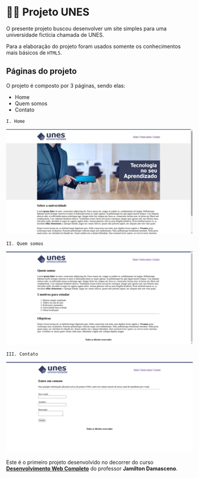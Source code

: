 # :man_student: Projeto UNES 

O presente projeto buscou desenvolver um site simples para uma universidade fictícia chamada de UNES.

Para a elaboração do projeto foram usados somente os conhecimentos mais básicos de `HTML5`.



## Páginas do projeto

O projeto é composto por 3 páginas, sendo elas:

- Home
- Quem somos
- Contato



```
I. Home
```

   ![Figure](https://github.com/Vinicius999/web-project-001-UNES/blob/main/screenshots/Home.jpeg)

```
II. Quem somos
```

   ![Figure](https://github.com/Vinicius999/web-project-001-UNES/blob/main/screenshots/quem-somos.png)

```
III. Contato
```

   ![Figure](https://github.com/Vinicius999/web-project-001-UNES/blob/main/screenshots/contato.png)



Este é o primeiro projeto desenvolvido no decorrer do curso **[Desenvolvimento Web Completo](https://www.udemy.com/course/web-completo/)** do professor **Jamilton Damasceno**.





